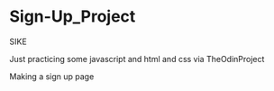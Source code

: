 # Sign-Up_Project

SIKE

Just practicing some javascript and html and css via TheOdinProject

Making a sign up page

